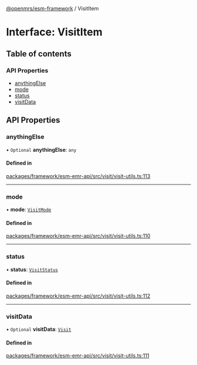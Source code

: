 [@openmrs/esm-framework](../API.md) / VisitItem

# Interface: VisitItem

## Table of contents

### API Properties

- [anythingElse](VisitItem.md#anythingelse)
- [mode](VisitItem.md#mode)
- [status](VisitItem.md#status)
- [visitData](VisitItem.md#visitdata)

## API Properties

### anythingElse

• `Optional` **anythingElse**: `any`

#### Defined in

[packages/framework/esm-emr-api/src/visit/visit-utils.ts:113](https://github.com/openmrs/openmrs-esm-core/blob/main/packages/framework/esm-emr-api/src/visit/visit-utils.ts#L113)

___

### mode

• **mode**: [`VisitMode`](../enums/VisitMode.md)

#### Defined in

[packages/framework/esm-emr-api/src/visit/visit-utils.ts:110](https://github.com/openmrs/openmrs-esm-core/blob/main/packages/framework/esm-emr-api/src/visit/visit-utils.ts#L110)

___

### status

• **status**: [`VisitStatus`](../enums/VisitStatus.md)

#### Defined in

[packages/framework/esm-emr-api/src/visit/visit-utils.ts:112](https://github.com/openmrs/openmrs-esm-core/blob/main/packages/framework/esm-emr-api/src/visit/visit-utils.ts#L112)

___

### visitData

• `Optional` **visitData**: [`Visit`](Visit.md)

#### Defined in

[packages/framework/esm-emr-api/src/visit/visit-utils.ts:111](https://github.com/openmrs/openmrs-esm-core/blob/main/packages/framework/esm-emr-api/src/visit/visit-utils.ts#L111)
